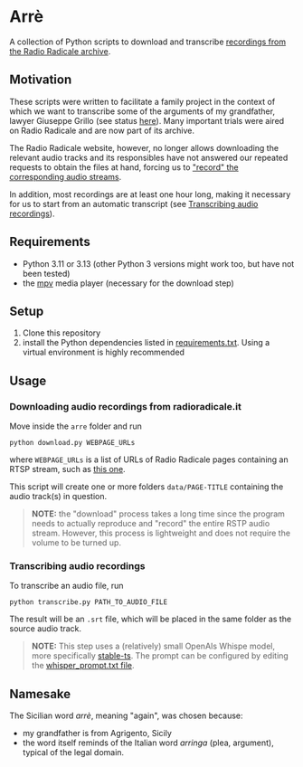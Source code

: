 # Arrè
A collection of Python scripts to download and transcribe [recordings from the Radio Radicale archive](https://www.radioradicale.it/processi).

## Motivation
These scripts were written to facilitate a family project in the context of which we want to transcribe some of the arguments of my grandfather, lawyer Giuseppe Grillo (see status [here](status.md)).
Many important trials were aired on Radio Radicale and are now part of its archive.

The Radio Radicale website, however, no longer allows downloading the relevant audio tracks and its responsibles have not answered our repeated requests to obtain the files at hand, forcing us to ["record" the corresponding audio streams](#downloading-audio-recordings-from-radioradicaleit).

In addition, most recordings are at least one hour long, making it necessary for us to start from an automatic transcript (see [Transcribing audio recordings](#transcribing-audio-recordings)).

## Requirements
- Python 3.11 or 3.13 (other Python 3 versions might work too, but have not been tested)
- the [mpv](https://mpv.io/installation/) media player (necessary for the download step)

## Setup
1. Clone this repository
2. install the Python dependencies listed in [requirements.txt](requirements.txt). Using a virtual environment is highly recommended

## Usage

### Downloading audio recordings from radioradicale.it
Move inside the `arre` folder and run

```
python download.py WEBPAGE_URLs
```

where `WEBPAGE_URLs` is a list of URLs of Radio Radicale pages containing an RTSP stream, such as [this one](https://www.radioradicale.it/scheda/17807/maxiprocesso-a-cosa-nostra).

This script will create one or more folders `data/PAGE-TITLE` containing the audio track(s) in question.

> __NOTE:__ the "download" process takes a long time since the program needs to actually reproduce and "record" the entire RSTP audio stream. However, this process is lightweight and does not require the volume to be turned up. 

### Transcribing audio recordings
To transcribe an audio file, run

```
python transcribe.py PATH_TO_AUDIO_FILE
``` 

The result will be an `.srt` file, which will be placed in the same folder as the source audio track.

> __NOTE:__ This step uses a (relatively) small OpenAIs Whispe model, more specifically [stable-ts](https://github.com/jianfch/stable-ts). The prompt can be configured by editing the [whisper_prompt.txt file](whisper_prompt.txt). 

## Namesake
The Sicilian word _arrè_, meaning "again", was chosen because:

- my grandfather is from Agrigento, Sicily
- the word itself reminds of the Italian word _arringa_ (plea, argument), typical of the legal domain.

